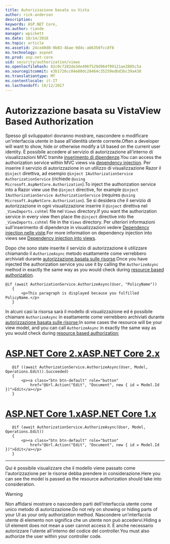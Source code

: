 ```yaml
---
title: Autorizzazione basata su Vista
author: rick-anderson
description: 
keywords: ASP.NET Core,
ms.author: riande
manager: wpickett
ms.date: 10/14/2016
ms.topic: article
ms.assetid: 24ce40d8-9b83-4bae-9d4c-a66350fcc8f8
ms.technology: aspnet
ms.prod: asp.net-core
uid: security/authorization/views
ms.openlocfilehash: 82c0c7282de34e496f529d964f99121ae2805c5a
ms.sourcegitcommit: e3b1726cc04e80dc28464c35259edbd3bc39a438
ms.translationtype: MT
ms.contentlocale: it-IT
ms.lasthandoff: 10/12/2017
---
```

# <a name="view-based-authorization"></a><span data-ttu-id="1742d-103">Autorizzazione basata su Vista</span><span class="sxs-lookup"><span data-stu-id="1742d-103">View Based Authorization</span></span>

<a name=security-authorization-views></a>

<span data-ttu-id="1742d-104">Spesso gli sviluppatori dovranno mostrare, nascondere o modificare un'interfaccia utente in base all'identità utente corrente.</span><span class="sxs-lookup"><span data-stu-id="1742d-104">Often a developer will want to show, hide or otherwise modify a UI based on the current user identity.</span></span> <span data-ttu-id="1742d-105">È possibile accedere al servizio di autorizzazione all'interno di visualizzazioni MVC tramite [inserimento di dipendenze](../../fundamentals/dependency-injection.md#fundamentals-dependency-injection).</span><span class="sxs-lookup"><span data-stu-id="1742d-105">You can access the authorization service within MVC views via [dependency injection](../../fundamentals/dependency-injection.md#fundamentals-dependency-injection).</span></span> <span data-ttu-id="1742d-106">Per inserire il servizio di autorizzazione in un utilizzo di visualizzazione Razor il `@inject` direttiva, ad esempio `@inject IAuthorizationService AuthorizationService` (richiede `@using Microsoft.AspNetCore.Authorization`).</span><span class="sxs-lookup"><span data-stu-id="1742d-106">To inject the authorization service into a Razor view use the `@inject` directive, for example `@inject IAuthorizationService AuthorizationService` (requires `@using Microsoft.AspNetCore.Authorization`).</span></span> <span data-ttu-id="1742d-107">Se si desidera che il servizio di autorizzazione in ogni visualizzazione inserire il `@inject` direttiva nel `_ViewImports.cshtml` file nel `Views` directory.</span><span class="sxs-lookup"><span data-stu-id="1742d-107">If you want the authorization service in every view then place the `@inject` directive into the `_ViewImports.cshtml` file in the `Views` directory.</span></span> <span data-ttu-id="1742d-108">Per ulteriori informazioni sull'inserimento di dipendenze in visualizzazioni vedere [Dependency injection nelle viste](../../mvc/views/dependency-injection.md).</span><span class="sxs-lookup"><span data-stu-id="1742d-108">For more information on dependency injection into views see [Dependency injection into views](../../mvc/views/dependency-injection.md).</span></span>

<span data-ttu-id="1742d-109">Dopo che sono state inserite il servizio di autorizzazione è utilizzare chiamando il `AuthorizeAsync` metodo esattamente come verrebbero archiviati durante [autorizzazione basata sulle risorse](resourcebased.md#security-authorization-resource-based-imperative).</span><span class="sxs-lookup"><span data-stu-id="1742d-109">Once you have injected the authorization service you use it by calling the `AuthorizeAsync` method in exactly the same way as you would check during [resource based authorization](resourcebased.md#security-authorization-resource-based-imperative).</span></span>

```cshtml
@if (await AuthorizationService.AuthorizeAsync(User, "PolicyName"))
   {
       <p>This paragraph is displayed because you fulfilled PolicyName.</p>
   }
   ```

<span data-ttu-id="1742d-110">In alcuni casi la risorsa sarà il modello di visualizzazione ed è possibile chiamare `AuthorizeAsync` in esattamente come verrebbero archiviati durante [autorizzazione basata sulle risorse](resourcebased.md#security-authorization-resource-based-imperative);</span><span class="sxs-lookup"><span data-stu-id="1742d-110">In some cases the resource will be your view model, and you can call `AuthorizeAsync` in exactly the same way as you would check during [resource based authorization](resourcebased.md#security-authorization-resource-based-imperative);</span></span>

# <a name="aspnet-core-2xtabaspnetcore2x"></a>[<span data-ttu-id="1742d-111">ASP.NET Core 2.x</span><span class="sxs-lookup"><span data-stu-id="1742d-111">ASP.NET Core 2.x</span></span>](#tab/aspnetcore2x)

```cshtml
   @if ((await AuthorizationService.AuthorizeAsync(User, Model, Operations.Edit)).Succeeded)
   {
       <p><a class="btn btn-default" role="button"
           href="@Url.Action("Edit", "Document", new { id = Model.Id })">Edit</a></p>
   }
   ```

# <a name="aspnet-core-1xtabaspnetcore1x"></a>[<span data-ttu-id="1742d-112">ASP.NET Core 1.x</span><span class="sxs-lookup"><span data-stu-id="1742d-112">ASP.NET Core 1.x</span></span>](#tab/aspnetcore1x)

```cshtml
   @if (await AuthorizationService.AuthorizeAsync(User, Model, Operations.Edit))
   {
       <p><a class="btn btn-default" role="button"
           href="@Url.Action("Edit", "Document", new { id = Model.Id })">Edit</a></p>
   }
   ```
---

<span data-ttu-id="1742d-113">Qui è possibile visualizzare che il modello viene passato come l'autorizzazione per le risorse debba prendere in considerazione.</span><span class="sxs-lookup"><span data-stu-id="1742d-113">Here you can see the model is passed as the resource authorization should take into consideration.</span></span>

>[!WARNING]
><span data-ttu-id="1742d-114">Non affidarsi mostrare o nascondere parti dell'interfaccia utente come unico metodo di autorizzazione.</span><span class="sxs-lookup"><span data-stu-id="1742d-114">Do not rely on showing or hiding parts of your UI as your only authorization method.</span></span> <span data-ttu-id="1742d-115">Nascondere un'interfaccia utente di elemento non significa che un utente non può accedervi.</span><span class="sxs-lookup"><span data-stu-id="1742d-115">Hiding a UI element does not mean a user cannot access it.</span></span> <span data-ttu-id="1742d-116">È anche necessario autorizzare l'utente all'interno del codice del controller.</span><span class="sxs-lookup"><span data-stu-id="1742d-116">You must also authorize the user within your controller code.</span></span>

